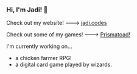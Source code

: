 ### Hi, I'm Jadi! 👋

Check out my website! ---> [jadi.codes](https://jadi.codes/)


Check out some of my games! ---> [Prismatoad!](https://prismatoad.itch.io/)

I'm currently working on...
- a chicken farmer RPG!
- a digital card game played by wizards.
  
<!--
**jadimiller/jadimiller** is a ✨ _special_ ✨ repository because its `README.md` (this file) appears on your GitHub profile.

Here are some ideas to get you started:

- 🔭 I’m currently working on ...
- 🌱 I’m currently learning ...
- 👯 I’m looking to collaborate on ...
- 🤔 I’m looking for help with ...
- 💬 Ask me about ...
- 📫 How to reach me: ...
- 😄 Pronouns: ...
- ⚡ Fun fact: ...
-->
